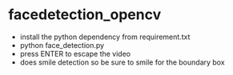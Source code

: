 # facedetection_opencv

- install the python dependency from requirement.txt
- python face_detection.py
- press ENTER to escape the video
- does smile detection so be sure to smile for the boundary box
